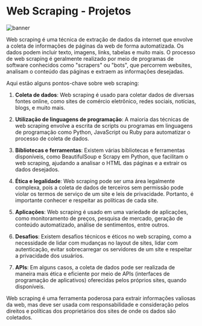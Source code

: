# Web Scraping - Projetos
![banner](https://files.catbox.moe/ffxcsh.png)


Web scraping é uma técnica de extração de dados da internet que envolve a coleta de informações de páginas da web de forma automatizada. Os dados podem incluir texto, imagens, links, tabelas e muito mais. O processo de web scraping é geralmente realizado por meio de programas de software conhecidos como "scrapers" ou "bots", que percorrem websites, analisam o conteúdo das páginas e extraem as informações desejadas.

Aqui estão alguns pontos-chave sobre web scraping:

1. **Coleta de dados**: Web scraping é usado para coletar dados de diversas fontes online, como sites de comércio eletrônico, redes sociais, notícias, blogs, e muito mais.

2. **Utilização de linguagens de programação**: A maioria das técnicas de web scraping envolve a escrita de scripts ou programas em linguagens de programação como Python, JavaScript ou Ruby para automatizar o processo de coleta de dados.

3. **Bibliotecas e ferramentas**: Existem várias bibliotecas e ferramentas disponíveis, como BeautifulSoup e Scrapy em Python, que facilitam o web scraping, ajudando a analisar o HTML das páginas e a extrair os dados desejados.

4. **Ética e legalidade**: Web scraping pode ser uma área legalmente complexa, pois a coleta de dados de terceiros sem permissão pode violar os termos de serviço de um site e leis de privacidade. Portanto, é importante conhecer e respeitar as políticas de cada site.

5. **Aplicações**: Web scraping é usado em uma variedade de aplicações, como monitoramento de preços, pesquisa de mercado, geração de conteúdo automatizado, análise de sentimentos, entre outros.

6. **Desafios**: Existem desafios técnicos e éticos no web scraping, como a necessidade de lidar com mudanças no layout de sites, lidar com autenticação, evitar sobrecarregar os servidores de um site e respeitar a privacidade dos usuários.

7. **APIs**: Em alguns casos, a coleta de dados pode ser realizada de maneira mais ética e eficiente por meio de APIs (interfaces de programação de aplicativos) oferecidas pelos próprios sites, quando disponíveis.

Web scraping é uma ferramenta poderosa para extrair informações valiosas da web, mas deve ser usada com responsabilidade e consideração pelos direitos e políticas dos proprietários dos sites de onde os dados são coletados.
